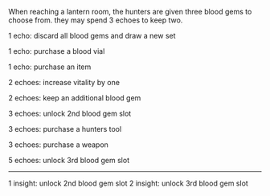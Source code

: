 
When reaching a lantern room, the hunters are given three blood gems to choose from. they may spend 3 echoes to keep two. 


1 echo: discard all blood gems and draw a new set 

1 echo: purchase a blood vial

1 echo: purchase an item

2 echoes: increase vitality by one

2 echoes: keep an additional blood gem

3 echoes: unlock 2nd blood gem slot

3 echoes: purchase a hunters tool 

3 echoes: purchase a weapon

5 echoes: unlock 3rd blood gem slot
________________________________________________________________________
1 insight: unlock 2nd blood gem slot
2 insight: unlock 3rd blood gem slot 



